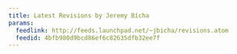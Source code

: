 ```yaml
---
title: Latest Revisions by Jeremy Bícha
params:
  feedlink: http://feeds.launchpad.net/~jbicha/revisions.atom
  feedid: 4bfb980d9bcd86ef6c82635dfb32ee7f
---
```

